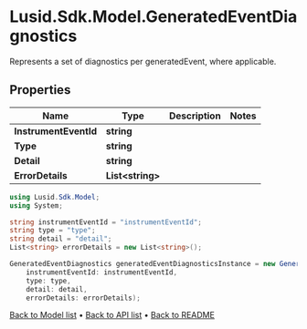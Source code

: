 # Lusid.Sdk.Model.GeneratedEventDiagnostics
Represents a set of diagnostics per generatedEvent, where applicable.

## Properties

Name | Type | Description | Notes
------------ | ------------- | ------------- | -------------
**InstrumentEventId** | **string** |  | 
**Type** | **string** |  | 
**Detail** | **string** |  | 
**ErrorDetails** | **List&lt;string&gt;** |  | 

```csharp
using Lusid.Sdk.Model;
using System;

string instrumentEventId = "instrumentEventId";
string type = "type";
string detail = "detail";
List<string> errorDetails = new List<string>();

GeneratedEventDiagnostics generatedEventDiagnosticsInstance = new GeneratedEventDiagnostics(
    instrumentEventId: instrumentEventId,
    type: type,
    detail: detail,
    errorDetails: errorDetails);
```

[Back to Model list](../README.md#documentation-for-models) &#8226; [Back to API list](../README.md#documentation-for-api-endpoints) &#8226; [Back to README](../README.md)

